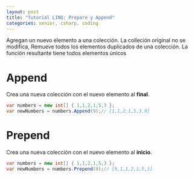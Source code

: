 ```yaml
---
layout: post
title: "Tutorial LINQ: Prepare y Append"
categories: senior, csharp, coding
---
```


Agregan un nuevo elemento a una colección<!--more-->. La colleción original no se modifica,
Remueve todos los elementos duplicados de una colección. La función resultante tiene todos elementos únicos

# Append
Crea una nueva colección con el nuevo elemento al **final**.

```csharp
var numbers = new int[] { 1,1,2,1,5,3 };
var newNumbers = numbers.Append(9);// [1,1,2,1,5,3,9]
```

# Prepend
Crea una nueva colección con el nuevo elemento al **inicio**.

```csharp
var numbers = new int[] { 1,1,2,1,5,3 };
var newNumbers = numbers.Prepend(9);// [9,1,1,2,1,5,3]
```